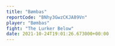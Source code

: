 ```yaml
---
title: "Bømbas"
reportCode: "BNhy3GwzCKJA89Vn"
player: "Bømbas"
fight: "The Lurker Below"
date: 2021-10-24T19:01:26.673000+00:00
---
```

